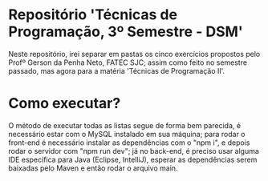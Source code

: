 # Repositório 'Técnicas de Programação, 3º Semestre - DSM'
Neste repositório, irei separar em pastas os cinco exercícios propostos pelo Profº Gerson da Penha Neto, FATEC SJC; assim como feito no semestre passado, mas agora para a matéria 'Técnicas de Programação II'.

# Como executar?
O método de executar todas as listas segue de forma bem parecida, é necessário estar com o MySQL instalado em sua máquina; para rodar o front-end é necessário instalar as dependências com o "npm i", e depois rodar o servidor com "npm run dev"; já no back-end, é preciso usar alguma IDE específica para Java (Eclipse, IntelliJ), esperar as dependências serem baixadas pelo Maven e então rodar o arquivo main.

